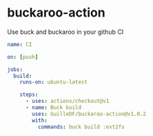 # buckaroo-action

Use buck and buckaroo in your github CI

```yaml
name: CI

on: [push]

jobs:
  build:
    runs-on: ubuntu-latest

    steps:
      - uses: actions/checkout@v1
      - name: Buck build
        uses: GuilleDF/buckaroo-action@v1.0.2
        with:
          commands: buck build :ext2fs
```
